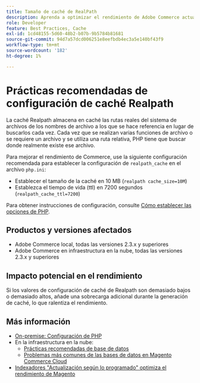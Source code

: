 ```yaml
---
title: Tamaño de caché de RealPath
description: Aprenda a optimizar el rendimiento de Adobe Commerce actualizando la configuración de caché de readlpath de PHP para utilizar la configuración recomendada.
role: Developer
feature: Best Practices, Cache
exl-id: 1cd48155-5d60-48b2-b07b-9b5784b81681
source-git-commit: 94d7a57dcd006251e8eefbdb4ec3a5e140bf43f9
workflow-type: tm+mt
source-wordcount: '182'
ht-degree: 1%

---
```


# Prácticas recomendadas de configuración de caché Realpath

La caché Realpath almacena en caché las rutas reales del sistema de archivos de los nombres de archivo a los que se hace referencia en lugar de buscarlos cada vez. Cada vez que se realizan varias funciones de archivo o se requiere un archivo y se utiliza una ruta relativa, PHP tiene que buscar donde realmente existe ese archivo.

Para mejorar el rendimiento de Commerce, use la siguiente configuración recomendada para establecer la configuración de `realpath_cache` en el archivo `php.ini`:

- Establecer el tamaño de la caché en 10 MB (`realpath cache_size=10M`)
- Establezca el tiempo de vida (ttl) en 7200 segundos (`realpath_cache_ttl=7200`)

Para obtener instrucciones de configuración, consulte [Cómo establecer las opciones de PHP](../../../installation/prerequisites/php-settings.md#how-to-set-php-options).

## Productos y versiones afectados

- Adobe Commerce local, todas las versiones 2.3.x y superiores
- Adobe Commerce en infraestructura en la nube, todas las versiones 2.3.x y superiores

## Impacto potencial en el rendimiento

Si los valores de configuración de caché de Realpath son demasiado bajos o demasiado altos, añade una sobrecarga adicional durante la generación de caché, lo que ralentiza el rendimiento.

## Más información

- [On-premise: Configuración de PHP](../../../performance/software.md#php-settings)
- En la infraestructura en la nube:
   - [Prácticas recomendadas de base de datos](database-on-cloud.md)
   - [Problemas más comunes de las bases de datos en Magento Commerce Cloud](../maintenance/resolve-database-performance-issues.md)
- [Indexadores &quot;Actualización según lo programado&quot; optimiza el rendimiento de Magento](../maintenance/indexer-configuration.md)
